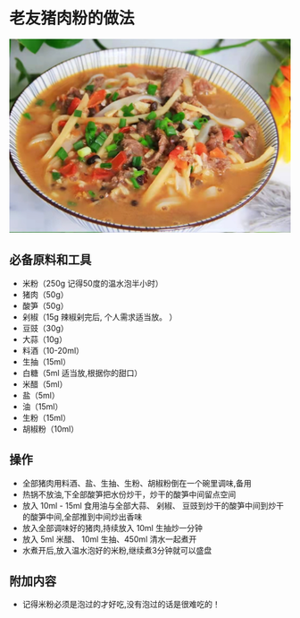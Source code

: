 # 老友猪肉粉的做法

![示例菜成品](老友猪肉粉.jpg)

## 必备原料和工具

- 米粉（250g 记得50度的温水泡半小时）
- 猪肉（50g）
- 酸笋（50g）
- 剁椒（15g 辣椒剁完后, 个人需求适当放。 ）
- 豆豉（30g）
- 大蒜（10g）
- 料酒（10-20ml）
- 生抽（15ml）
- 白糖（5ml 适当放,根据你的甜口）
- 米醋（5ml）
- 盐（5ml）
- 油（15ml）
- 生粉（15ml）
- 胡椒粉（10ml）

## 操作

- 全部猪肉用料酒、盐、生抽、生粉、胡椒粉倒在一个碗里调味,备用
- 热锅不放油,下全部酸笋把水份炒干，炒干的酸笋中间留点空间
- 放入 10ml - 15ml 食用油与全部大蒜、 剁椒、 豆豉到炒干的酸笋中间到炒干的酸笋中间,全部推到中间炒出香味
- 放入全部调味好的猪肉,持续放入 10ml 生抽炒一分钟
- 放入 5ml 米醋、 10ml 生抽、450ml 清水一起煮开
- 水煮开后,放入温水泡好的米粉,继续煮3分钟就可以盛盘

## 附加内容

- 记得米粉必须是泡过的才好吃,没有泡过的话是很难吃的！

